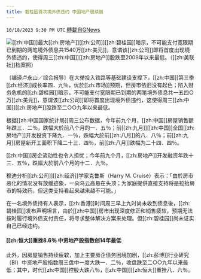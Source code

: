 ```yaml
---
title: 碧桂园首次境外债违约 中国地产股续崩
---
```

`10/18/2023 9:30 PM UTC` [轉載自GNews](https://gnews.org/articles/1852145)

![](https://img.ltn.com.tw/Upload/business/page/800/2023/10/19/132.jpg "")[[zh:中国]]最大[[zh:房地产]][[zh:公司]][[zh:碧桂园]]暗示，不可能支付宽限期已到期的两笔境外债息共1540万[[zh:美元]]，意谓该[[zh:公司]]即将首度出现境外债违约，使得周三[[zh:中国]][[zh:房地产]]股跌至2009年以来最低。（[[zh:美联社]]档案照）

〔编译卢永山／综合报导〕在大举投入铁路等基础建设支撑下，[[zh:中国]]第三季[[zh:经济]]成长率四．九％，优於[[zh:市场]]预期，但房市依旧没有起色；陷入财务危机的[[zh:碧桂园]]暗示，不可能支付宽限期已到期的两笔境外债息共一五四○万[[zh:美元]]，意谓该[[zh:公司]]即将首度出现境外债违约，这使得周三[[zh:中国]][[zh:房地产]]股跌至二○○九年以来最低。

根据[[zh:中国国家统计局]]周三公布数据，今年前九个月，[[zh:中国]]房屋销售额年跌三．二％，跌幅大於前八个月的一．五％；前[[zh:九月]][[zh:中国]]全国[[zh:房地产]]开发投资下降九．一％，跌幅大於前[[zh:八月]]的八．八％；前[[zh:九月]]房屋新开工面积下降二十三．四％，前[[zh:八月]]跌幅为二十四．四％。

[[zh:中国]]房企流动性也令人担忧；今年前九个月，[[zh:房地产]]开发融资年跌十三．五％，跌幅大於前八个月的十二．九％。

穆迪分析[[zh:公司]][[zh:经济]]学家克鲁斯（Harry M. Cruise）表示：「由於房市恶化的情况没有放缓迹象，一朵乌云高悬在头顶；为家庭提供直接支持将是拉抬房市的特效药，但这类支持看起来越来越不可能。」

在一名境外债持有人表示，[[zh:香港]]时间周三早上九时尚未收到债息後，[[zh:碧桂园]]发布声明坦言，由於[[zh:中国]]房市出现深度修正和销售疲软，预期无法按时履行境外债支付责任，将寻求整体解决方案来处理。但[[zh:碧桂园]]尚未证实自己已经违约。

#### [[zh:恒大]]重挫8.6％ 中资地产股指数创14年最低

此外，因房屋销售持续疲软，加上主要房企债务困境加剧，[[zh:彭博]]行业研究（BI）中资地产股指数周三盘中一度大跌一．二％，收盘跌至二○○九年以来最低；其中，时代[[zh:中国]]控股大跌八％，[[zh:中国]][[zh:恒大]]重挫八．六％。
